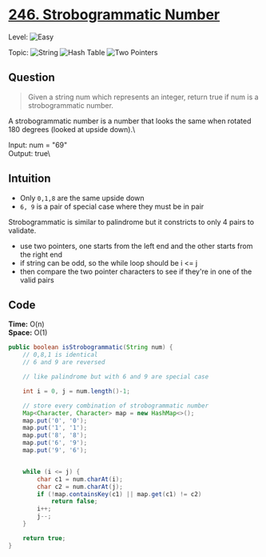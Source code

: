 # [246. Strobogrammatic Number](https://leetcode.com/problems/strobogrammatic-number/)

Level: ![Easy](https://img.shields.io/badge/-Easy-00b300)

Topic: ![String](https://img.shields.io/badge/-String-4da6ff) ![Hash Table](https://img.shields.io/badge/-Hash_Table-0073e6) ![Two Pointers](https://img.shields.io/badge/-Two_Pointers-aa80ff)

## Question

> Given a string num which represents an integer, return true if num is a strobogrammatic number.

A strobogrammatic number is a number that looks the same when rotated 180 degrees (looked at upside down).\

Input: num = "69"\
Output: true\

## Intuition

- Only `0,1,8` are the same upside down
- `6, 9` is a pair of special case where they must be in pair

Strobogrammatic is similar to palindrome but it constricts to only 4 pairs to validate.

- use two pointers, one starts from the left end and the other starts from the right end
- if string can be odd, so the while loop should be i <= j
- then compare the two pointer characters to see if they're in one of the valid pairs

## Code

**Time:** O(n)\
**Space:** O(1)

```java
public boolean isStrobogrammatic(String num) {
    // 0,8,1 is identical
    // 6 and 9 are reversed

    // like palindrome but with 6 and 9 are special case

    int i = 0, j = num.length()-1;

    // store every combination of strobogrammatic number
    Map<Character, Character> map = new HashMap<>();
    map.put('0', '0');
    map.put('1', '1');
    map.put('8', '8');
    map.put('6', '9');
    map.put('9', '6');


    while (i <= j) {
        char c1 = num.charAt(i);
        char c2 = num.charAt(j);
        if (!map.containsKey(c1) || map.get(c1) != c2)
            return false;
        i++;
        j--;
    }

    return true;
}
```
